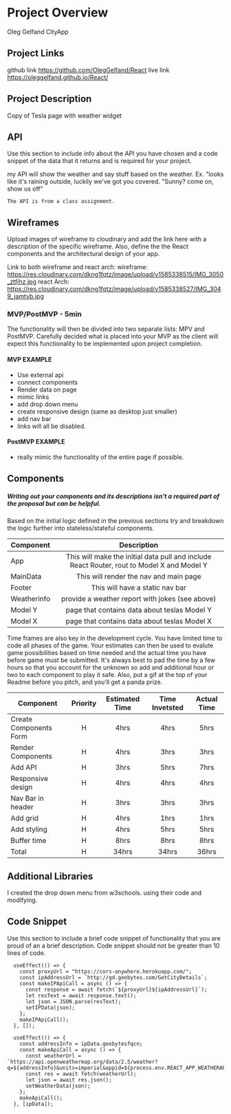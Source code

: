 # Project Overview
Oleg Gelfand CityApp
## Project Links
github link
https://github.com/OlegGelfand/React
live link
https://oleggelfand.github.io/React/

## Project Description

Copy of Tesla page with weather widget

## API

Use this section to include info about the API you have chosen and a code snippet of the data that it returns and is required for your project. 

my API will show the weather and say stuff based on the weather. Ex. "looks like it's raining outside, luckily we've got you covered. "Sunny? come on, show us off"

```
The API is from a class assignment.
```


## Wireframes

Upload images of wireframe to cloudinary and add the link here with a description of the specific wireframe. Also, define the the React components and the architectural design of your app.

Link to both wireframe and react arch:
wireframe:
https://res.cloudinary.com/dkng1fqtz/image/upload/v1585338515/IMG_3050_ztfjhz.jpg
react Arch:
https://res.cloudinary.com/dkng1fqtz/image/upload/v1585338527/IMG_3049_jamtvb.jpg

### MVP/PostMVP - 5min

The functionality will then be divided into two separate lists: MPV and PostMVP.  Carefully decided what is placed into your MVP as the client will expect this functionality to be implemented upon project completion.  

#### MVP EXAMPLE
- Use external api 
- connect components
- Render data on page 
- mimic links
- add drop down menu
- create responsive design (same as desktop just smaller)
- add nav bar
- links will all be disabled.

#### PostMVP EXAMPLE

- really mimic the functionality of the entire page if possible.
## Components
##### Writing out your components and its descriptions isn't a required part of the proposal but can be helpful.

Based on the initial logic defined in the previous sections try and breakdown the logic further into stateless/stateful components. 

| Component | Description | 
| --- | :---: |  
| App | This will make the initial data pull and include React Router, rout to Model X and Model Y | 
| MainData | This will render the nav and main page| 
| Footer | This will have a static nav bar | 
|Weatherinfo | provide a weather report with jokes (see above) | 
| Model Y| page that contains data about teslas Model Y | 
| Model X| page that contains data about teslas Model X | 


Time frames are also key in the development cycle.  You have limited time to code all phases of the game.  Your estimates can then be used to evalute game possibilities based on time needed and the actual time you have before game must be submitted. It's always best to pad the time by a few hours so that you account for the unknown so add and additional hour or two to each component to play it safe. Also, put a gif at the top of your Readme before you pitch, and you'll get a panda prize.

| Component | Priority | Estimated Time | Time Invetsted | Actual Time |
| --- | :---: |  :---: | :---: | :---: |
| Create Components Form | H | 4hrs| 4hrs | 5hrs |
| Render Components | H | 4hrs| 3hrs | 3hrs |
| Add API | H | 3hrs| 5hrs | 7hrs |
| Responsive design | H | 4hrs| 4hrs | 4hrs |
| Nav Bar in header | H | 3hrs| 3hrs | 3hrs |
| Add grid | H | 4hrs| 1hrs | 1hrs |
| Add styling | H | 4hrs| 5hrs | 5hrs |
| Buffer time | H | 8hrs| 8hrs | 8hrs |
| Total | H | 34hrs| 34hrs | 36hrs |


## Additional Libraries
 I created the drop down menu from w3schools. using their code and modifying.

## Code Snippet

Use this section to include a brief code snippet of functionality that you are proud of an a brief description.  Code snippet should not be greater than 10 lines of code. 

```
  useEffect(() => {
    const proxyUrl = "https://cors-anywhere.herokuapp.com/";
    const ipAddressUrl = `http://gd.geobytes.com/GetCityDetails`;
    const makeIPApiCall = async () => {
      const response = await fetch(`${proxyUrl}${ipAddressUrl}`);
      let resText = await response.text();
      let json = JSON.parse(resText);
      setIPData(json);
    };
    makeIPApiCall();
  }, []);

  useEffect(() => {
    const addressInfo = ipData.geobytesfqcn;
    const makeApiCall = async () => {
      const weatherUrl = `https://api.openweathermap.org/data/2.5/weather?q=${addressInfo}&units=imperial&appid=${process.env.REACT_APP_WEATHERAPPAPI}`;
      const res = await fetch(weatherUrl);
      let json = await res.json();
      setWeatherData(json);
    };
    makeApiCall();
  }, [ipData]);
```
